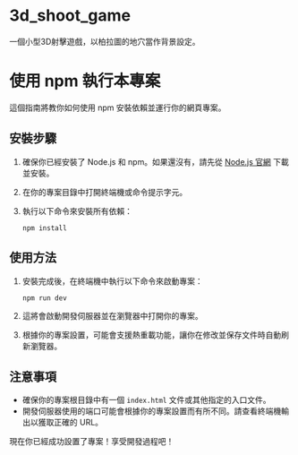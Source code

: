 # 3d_shoot_game
一個小型3D射擊遊戲，以柏拉圖的地穴當作背景設定。

# 使用 npm 執行本專案

這個指南將教你如何使用 npm 安裝依賴並運行你的網頁專案。

## 安裝步驟

1. 確保你已經安裝了 Node.js 和 npm。如果還沒有，請先從 [Node.js 官網](https://nodejs.org/) 下載並安裝。

2. 在你的專案目錄中打開終端機或命令提示字元。

3. 執行以下命令來安裝所有依賴：

   ```
   npm install
   ```

## 使用方法

1. 安裝完成後，在終端機中執行以下命令來啟動專案：

   ```
   npm run dev
   ```

2. 這將會啟動開發伺服器並在瀏覽器中打開你的專案。

3. 根據你的專案設置，可能會支援熱重載功能，讓你在修改並保存文件時自動刷新瀏覽器。

## 注意事項

- 確保你的專案根目錄中有一個 `index.html` 文件或其他指定的入口文件。
- 開發伺服器使用的端口可能會根據你的專案設置而有所不同。請查看終端機輸出以獲取正確的 URL。

現在你已經成功設置了專案！享受開發過程吧！
